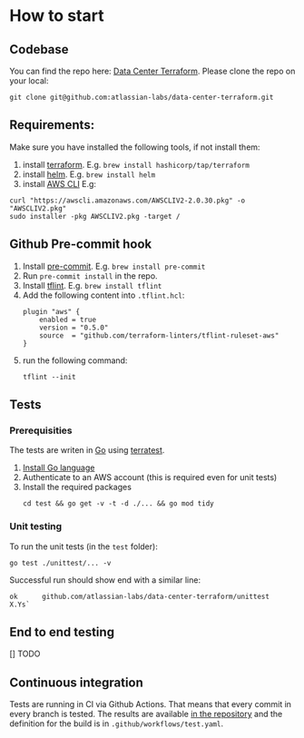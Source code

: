 # How to start

## Codebase
You can find the repo here: [Data Center Terraform](https://github.com/atlassian-labs/data-center-terraform).
Please clone the repo on your local:

```shell
git clone git@github.com:atlassian-labs/data-center-terraform.git
```

## Requirements:
Make sure you have installed the following tools, if not install them:
1. install [terraform](https://learn.hashicorp.com/tutorials/terraform/install-cli). E.g. `brew install hashicorp/tap/terraform`
2. install [helm](https://helm.sh/docs/intro/install/). E.g. `brew install helm`
3. install [AWS CLI](https://docs.aws.amazon.com/cli/latest/userguide/install-cliv2.html) E.g:
    
```shell
curl "https://awscli.amazonaws.com/AWSCLIV2-2.0.30.pkg" -o "AWSCLIV2.pkg"
sudo installer -pkg AWSCLIV2.pkg -target /
```

## Github Pre-commit hook
1. Install [pre-commit](https://pre-commit.com/). E.g. `brew install pre-commit`
2. Run `pre-commit install` in the repo.
3. Install [tflint](https://github.com/terraform-linters/tflint). E.g. `brew install tflint`
4. Add the following content into `.tflint.hcl`:
    ```hcl
    plugin "aws" {
        enabled = true
        version = "0.5.0"
        source  = "github.com/terraform-linters/tflint-ruleset-aws"
    }
    ```
5. run the following command:
    ```shell
    tflint --init
    ```

## Tests

### Prerequisities

The tests are writen in [Go](https://golang.org/) using [terratest](https://terratest.gruntwork.io/).

1. [Install Go language](https://golang.org/doc/install)
2. Authenticate to an AWS account (this is required even for unit tests)
3. Install the required packages
    ```shell
    cd test && go get -v -t -d ./... && go mod tidy
    ```

### Unit testing

To run the unit tests (in the `test` folder):

```shell
go test ./unittest/... -v
```

Successful run should show end with a similar line:
```
ok  	github.com/atlassian-labs/data-center-terraform/unittest    X.Ys`
```

## End to end testing

[] TODO

## Continuous integration

Tests are running in CI via Github Actions. That means that every commit in every branch is tested. The results are available [in the repository](https://github.com/atlassian-labs/data-center-terraform/actions) and the definition for the build is in `.github/workflows/test.yaml`.
